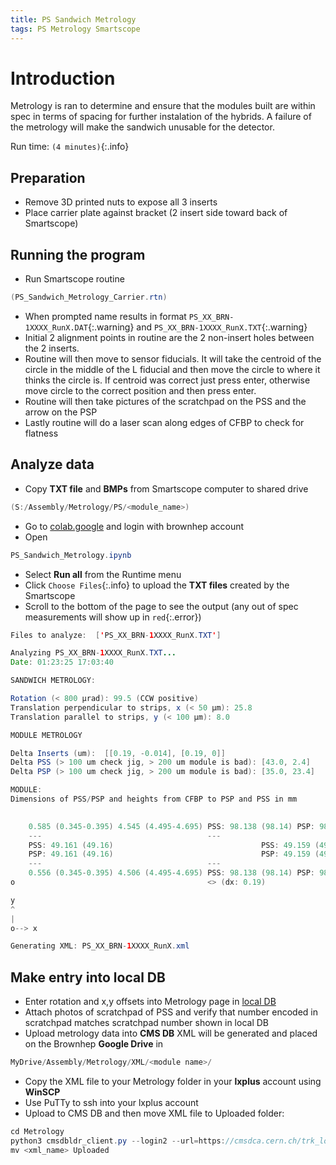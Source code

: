 ```yaml
---
title: PS Sandwich Metrology
tags: PS Metrology Smartscope
---
```


# Introduction 

Metrology is ran to determine and ensure that the modules built are within spec in terms of spacing for further instalation of the hybrids. A failure of the metrology will make the sandwich unusable for the detector.

Run time: `(4 minutes)`{:.info} 

## Preparation 

* Remove 3D printed nuts to expose all 3 inserts 
* Place carrier plate against bracket (2 insert side toward back of Smartscope)

## Running the program 

* Run Smartscope routine 
```java
(PS_Sandwich_Metrology_Carrier.rtn)
```
* When prompted name results in format `PS_XX_BRN-1XXXX_RunX.DAT`{:.warning} and `PS_XX_BRN-1XXXX_RunX.TXT`{:.warning}
* Initial 2 alignment points in routine are the 2 non-insert holes between the 2 inserts.
* Routine will then move to sensor fiducials.  It will take the centroid of the circle in the middle of the L fiducial and then move the circle to where it thinks the circle is.  If centroid was correct just press enter, otherwise move circle to the correct position and then press enter.
* Routine will then take pictures of the scratchpad on the PSS and the arrow on the PSP
* Lastly routine will do a laser scan along edges of CFBP to check for flatness


## Analyze data
* Copy **TXT file** and **BMPs** from Smartscope computer to shared drive 
```java
(S:/Assembly/Metrology/PS/<module_name>)
```
* Go to [colab.google](https://colab.google/) and login with brownhep account
* Open 
```java
PS_Sandwich_Metrology.ipynb
```
* Select **Run all** from the Runtime menu
* Click `Choose Files`{:.info} to upload the  **TXT files** created by the Smartscope
* Scroll to the bottom of the page to see the output (any out of spec measurements will show up in `red`{:.error})

```java
Files to analyze:  ['PS_XX_BRN-1XXXX_RunX.TXT']

Analyzing PS_XX_BRN-1XXXX_RunX.TXT...
Date: 01:23:25 17:03:40 

SANDWICH METROLOGY:

Rotation (< 800 μrad): 99.5 (CCW positive)
Translation perpendicular to strips, x (< 50 μm): 25.8
Translation parallel to strips, y (< 100 μm): 8.0

MODULE METROLOGY

Delta Inserts (um):  [[0.19, -0.014], [0.19, 0]]
Delta PSS (> 100 um check jig, > 200 um module is bad): [43.0, 2.4]
Delta PSP (> 100 um check jig, > 200 um module is bad): [35.0, 23.4]

MODULE:
Dimensions of PSS/PSP and heights from CFBP to PSP and PSS in mm

																							o (dx: 0.19, dy: -0.014)
	0.585 (0.345-0.395)	4.545 (4.495-4.695)	PSS: 98.138 (98.14)	PSP: 98.739 (98.74)	5.034 (4.495-4.695)	1.075 (0.345-0.395)	
	---										---
	PSS: 49.161 (49.16)									PSS: 49.159 (49.16)
	PSP: 49.161 (49.16)									PSP: 49.159 (49.16)
	---										---
	0.556 (0.345-0.395)	4.506 (4.495-4.695)	PSS: 98.138 (98.14)	PSP: 98.74 (98.74)	4.987 (4.495-4.695)	1.034 (0.345-0.395)	
o											<> (dx: 0.19)

y
^
|
o--> x

Generating XML: PS_XX_BRN-1XXXX_RunX.xml

```

## Make entry into local DB

* Enter rotation and x,y offsets into Metrology page in [local DB](https://collider-parts-db.web.app/)
* Attach photos of scratchpad of PSS and verify that number encoded in scratchpad matches scratchpad number shown in local DB
* Upload metrology data into **CMS DB**
XML will be generated and placed on the Brownhep **Google Drive** in 
```java
MyDrive/Assembly/Metrology/XML/<module name>/
```
* Copy the XML file to your Metrology folder in your **lxplus** account using **WinSCP**
* Use PuTTy to ssh into your lxplus account
* Upload to CMS DB and then move XML file to Uploaded folder:

```java
cd Metrology
python3 cmsdbldr_client.py --login2 --url=https://cmsdca.cern.ch/trk_loader/trker/cmsr <xml_name>
mv <xml_name> Uploaded
```
